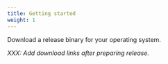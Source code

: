 ```yaml
---
title: Getting started
weight: 1
---
```


Download a release binary for your operating system. 

_XXX: Add download links after preparing release._
